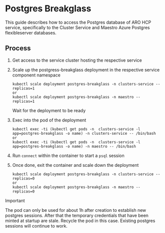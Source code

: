 # Postgres Breakglass

This guide describes how to access the Postgres database of ARO HCP service, specifically to the Cluster Service and Maestro Azure Postgres flexibleserver databases.

## Process

1. Get access to the service cluster hosting the respective service
2. Scale up the postgress-breakglass deployment in the respective service component namespace
   ```/bin/sh
   kubectl scale deployment postgres-breakglass -n clusters-service --replicas=1
   or
   kubectl scale deployment postgres-breakglass -n maestro --replicas=1
   ```
   Wait for the deployment to be ready
1. Exec into the pod of the deployment

   ```/bin/sh
   kubectl exec -ti (kubectl get pods -n  clusters-service -l app=postgres-breakglass -o name) -n clusters-service -- /bin/bash
   or
   kubectl exec -ti (kubectl get pods -n  clusters-service -l app=postgres-breakglass -o name) -n maestro -- /bin/bash
   ```

2. Run `connect` within the container to start a `psql` session
3. Once done, exit the container and scale down the deployment

   ```/bin/sh
   kubectl scale deployment postgres-breakglass -n clusters-service --replicas=0
   or
   kubectl scale deployment postgres-breakglass -n maestro --replicas=0
   ```

> [!IMPORTANT]
> The pod can only be used for about 1h after creation to establish new postgres sessions. After that the temporary credentials that have been minted at startup are stale. Recycle the pod in this case. Existing postgres sessions will continue to work.
